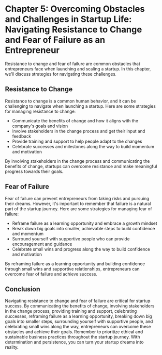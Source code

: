 Chapter 5: Overcoming Obstacles and Challenges in Startup Life: Navigating Resistance to Change and Fear of Failure as an Entrepreneur
======================================================================================================================================

Resistance to change and fear of failure are common obstacles that entrepreneurs face when launching and scaling a startup. In this chapter, we'll discuss strategies for navigating these challenges.

Resistance to Change
--------------------

Resistance to change is a common human behavior, and it can be challenging to navigate when launching a startup. Here are some strategies for managing resistance to change:

* Communicate the benefits of change and how it aligns with the company's goals and vision
* Involve stakeholders in the change process and get their input and feedback
* Provide training and support to help people adapt to the changes
* Celebrate successes and milestones along the way to build momentum and motivation

By involving stakeholders in the change process and communicating the benefits of change, startups can overcome resistance and make meaningful progress towards their goals.

Fear of Failure
---------------

Fear of failure can prevent entrepreneurs from taking risks and pursuing their dreams. However, it's important to remember that failure is a natural part of the startup journey. Here are some strategies for managing fear of failure:

* Reframe failure as a learning opportunity and embrace a growth mindset
* Break down big goals into smaller, achievable steps to build confidence and momentum
* Surround yourself with supportive people who can provide encouragement and guidance
* Celebrate small wins and progress along the way to build confidence and motivation

By reframing failure as a learning opportunity and building confidence through small wins and supportive relationships, entrepreneurs can overcome fear of failure and achieve success.

Conclusion
----------

Navigating resistance to change and fear of failure are critical for startup success. By communicating the benefits of change, involving stakeholders in the change process, providing training and support, celebrating successes, reframing failure as a learning opportunity, breaking down big goals into smaller steps, surrounding yourself with supportive people, and celebrating small wins along the way, entrepreneurs can overcome these obstacles and achieve their goals. Remember to prioritize ethical and sustainable business practices throughout the startup journey. With determination and persistence, you can turn your startup dreams into reality.
